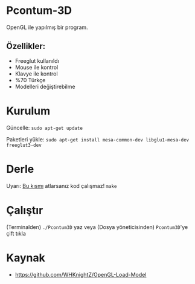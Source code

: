 # Pcontum-3D
OpenGL ile yapılmış bir program.
## Özellikler: ##
- Freeglut kullanıldı
- Mouse ile kontrol
- Klavye ile kontrol
- %70 Türkçe
- Modelleri değiştirebilme
# Kurulum
Güncelle:
```sudo apt-get update```

Paketleri yükle:
```sudo apt-get install mesa-common-dev libglu1-mesa-dev freeglut3-dev```
# Derle
Uyarı: [Bu kısmı](#Kurulum "Kurulumu unutma!") atlarsanız kod çalışmaz!
```make```
# Çalıştır
(Terminalden) ```./Pcontum3D``` yaz veya (Dosya yöneticisinden) ```Pcontum3D```'ye çift tıkla
# Kaynak
- https://github.com/WHKnightZ/OpenGL-Load-Model
